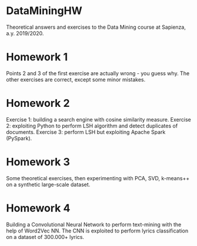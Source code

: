 # DataMiningHW
Theoretical answers and exercises to the Data Mining course at Sapienza, a.y. 2019/2020.

# Homework 1
Points 2 and 3 of the first exercise are actually wrong - you guess why. The other exercises are correct,
except some minor mistakes.

# Homework 2
Exercise 1: building a search engine with cosine similarity measure.
Exercise 2: exploiting Python to perform LSH algorithm and detect duplicates of documents.
Exercise 3: perform LSH but exploiting Apache Spark (PySpark).

# Homework 3
Some theoretical exercises, then experimenting with PCA, SVD, k-means++ on a synthetic large-scale dataset.

# Homework 4
Building a Convolutional Neural Network to perform text-mining with the help of Word2Vec NN.
The CNN is exploited to perform lyrics classification on a dataset of 300.000+ lyrics.

